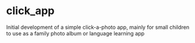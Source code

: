 # click_app
Initial development of a simple click-a-photo app, mainly for small children to use as a family photo album or language learning app
